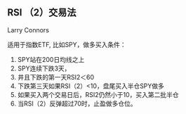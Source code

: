 
## RSI （2）交易法

Larry Connors

适用于指数ETF, 比如SPY，做多买入条件：

1. SPY站在200日均线之上
2. SPY连续下跌3天，
3. 井且下跌的第一天RSI2＜60
4. 下跌第三天如果RSI（2）<10，盘尾买入半仓SPY做多
5. 如果买入两个交易日后，RSI2仍然小于10，买入第二批半仓
6. 当RSI（2）反弹超过70时，止盈做多仓位。